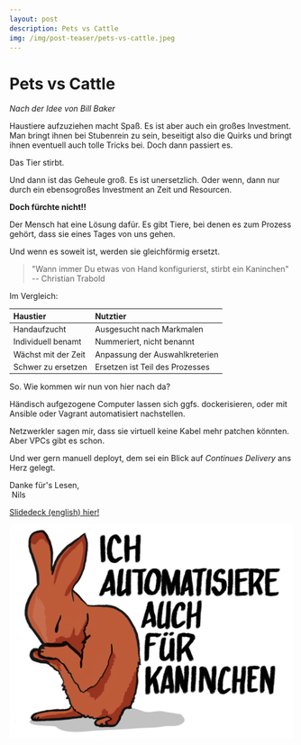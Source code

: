 ```yaml
---
layout: post
description: Pets vs Cattle
img: /img/post-teaser/pets-vs-cattle.jpeg
---
```


# Pets vs Cattle
_Nach der Idee von Bill Baker_

Haustiere aufzuziehen macht Spaß. Es ist aber auch ein großes Investment. Man bringt ihnen bei Stubenrein zu sein, beseitigt also die Quirks und bringt ihnen eventuell auch tolle Tricks bei. Doch dann passiert es.

Das Tier stirbt.

Und dann ist das Geheule groß. Es ist unersetzlich. Oder wenn, dann nur durch ein ebensogroßes Investment an Zeit und Resourcen.

**Doch fürchte nicht!!**

Der Mensch hat eine Lösung dafür. Es gibt Tiere, bei denen es zum Prozess gehört, dass sie eines Tages von uns gehen. 

Und wenn es soweit ist, werden sie gleichförmig ersetzt.

> "Wann immer Du etwas von Hand konfigurierst, stirbt ein Kaninchen" -- Christian Trabold

Im Vergleich:

|Haustier|Nutztier|
|:-|:-|
|Handaufzucht|Ausgesucht nach Markmalen|
|Individuell benamt|Nummeriert, nicht benannt|
|Wächst mit der Zeit|Anpassung der Auswahlkreterien|
|Schwer zu ersetzen|Ersetzen ist Teil des Prozesses|

So. Wie kommen wir nun von hier nach da?

Händisch aufgezogene Computer lassen sich ggfs. dockerisieren, oder mit Ansible oder Vagrant automatisiert nachstellen.

Netzwerkler sagen mir, dass sie virtuell keine Kabel mehr patchen könnten. Aber VPCs gibt es schon.

Und wer gern manuell deployt, dem sei ein Blick auf _Continues Delivery_ ans Herz gelegt.

Danke für's Lesen,  
&nbsp;Nils

[Slidedeck (english) hier!](/slides/pets-vs-cattle/)

![Ich automatisiere auch für Kaninchen](/img/automatisiere-fuer-kaninchen.png)

